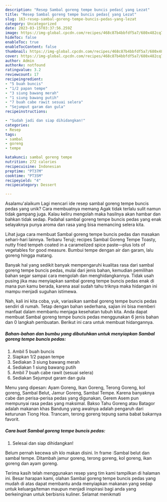 ```yaml
---
description: "Resep Sambal goreng tempe buncis pedas{ yang Lezat"
title: "Resep Sambal goreng tempe buncis pedas{ yang Lezat"
slug: 163-resep-sambal-goreng-tempe-buncis-pedas-yang-lezat
category: Uncategorized
date: 2023-03-15T03:37:56.259Z
image: https://img-global.cpcdn.com/recipes/468c87b4bbfdf5a7/680x482cq70/sambal-goreng-tempe-buncis-pedas-foto-resep-utama.jpg
hideToc: false
enableToc: true
enableTocContent: false
thumbnail: https://img-global.cpcdn.com/recipes/468c87b4bbfdf5a7/680x482cq70/sambal-goreng-tempe-buncis-pedas-foto-resep-utama.jpg
cover: https://img-global.cpcdn.com/recipes/468c87b4bbfdf5a7/680x482cq70/sambal-goreng-tempe-buncis-pedas-foto-resep-utama.jpg
author: Admin
authorAv: notfound
ratingvalue: 3.2
reviewcount: 17
recipeingredient:
- "5 buah buncis"
- "1/2 papan tempe"
- "3 siung bawang merah"
- "1 siung bawang putih"
- "7 buah cabe rawit sesuai selera"
- "Sejumput garam dan gula"
recipeinstructions:

- "Sudah jadi dan siap dihidangkan!"
categories:
- Resep
tags:
- sambal
- goreng
- tempe

katakunci: sambal goreng tempe 
nutrition: 272 calories
recipecuisine: Indonesian
preptime: "PT37M"
cooktime: "PT35M"
recipeyield: "4"
recipecategory: Dessert

---
```



Asalamu'alaikum Lagi mencari ide resep sambal goreng tempe buncis pedas yang unik? Cara membuatnya memang Agak tidak terlalu sulit namun tidak gampang juga. Kalau keliru mengolah maka hasilnya akan hambar dan bahkan tidak sedap. Padahal sambal goreng tempe buncis pedas yang enak selayaknya punya aroma dan rasa yang bisa memancing selera kita.


Lihat juga cara membuat Sambal goreng tempe buncis pedas dan masakan sehari-hari lainnya. Terbaru Teruji; recipes Sambal Goreng Tempe Toasty, nutty fried tempeh coated in a caramelized spice paste—plus lots of vegetables for good measure. Bumbui tempe dengan air dan garam, lalu goreng hingga matang.

Banyak hal yang sedikit banyak mempengaruhi kualitas rasa dari sambal goreng tempe buncis pedas, mulai dari jenis bahan, kemudian pemilihan bahan segar sampai cara mengolah dan menghidangkannya. Tidak usah pusing jika mau menyiapkan sambal goreng tempe buncis pedas enak di mana pun kamu berada, karena asal sudah tahu triknya maka hidangan ini mampu menjadi suguhan istimewa.


Nah, kali ini kita coba, yuk, variasikan sambal goreng tempe buncis pedas sendiri di rumah. Tetap dengan bahan sederhana, sajian ini bisa memberi manfaat dalam membantu menjaga kesehatan tubuh kita. Anda dapat membuat Sambal goreng tempe buncis pedas menggunakan 6 jenis bahan dan 0 langkah pembuatan. Berikut ini cara untuk membuat hidangannya.

<!--inarticleads1-->

##### Bahan-bahan dan bumbu yang dibutuhkan untuk menyiapkan Sambal goreng tempe buncis pedas:

1. Ambil 5 buah buncis
1. Siapkan 1/2 papan tempe
1. Sediakan 3 siung bawang merah
1. Sediakan 1 siung bawang putih
1. Ambil 7 buah cabe rawit (sesuai selera)
1. Sediakan Sejumput garam dan gula


Menu yang dipesan: Ayam Goreng, Ikan Goreng, Terong Goreng, kol goreng, Sambal Belut, Jamur Goreng, Sambal Tempe. Karena banyaknya cabe dan perisa-perisa pedas yang digunakan, Gerem Asem pun mempunyai rasa pedas yang maksimal. Bakso Tahu Goreng atau Batagor adalah makanan khas Bandung yang awalnya adalah pengaruh dari keturunan Tiong Hoa. Trancam, terong goreng tepung sama babat bakarnya favorit. 

<!--inarticleads2-->

##### Cara buat Sambal goreng tempe buncis pedas:


1. Selesai dan siap dihidangkan!

Belum pernah kecewa sih klo makan disini. In frame :Sambal belut dan sambal tempe. Ditambah jamur goreng, terong goreng, kol goreng, ikan goreng dan ayam goreng. 

Terima kasih telah menggunakan resep yang tim kami tampilkan di halaman ini. Besar harapan kami, olahan Sambal goreng tempe buncis pedas yang mudah di atas dapat membantu anda menyiapkan makanan yang sedap untuk keluarga/teman maupun menjadi inspirasi bagi anda yang berkeinginan untuk berbisnis kuliner. Selamat menikmati
